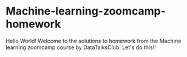# Machine-learning-zoomcamp-homework
Hello World! Welcome to the solutions to homework from the Machine learning zoomcamp course by DataTalksClub.
Let's do this!!
